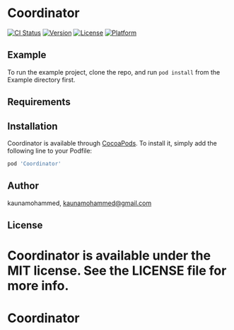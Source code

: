 # Coordinator

[![CI Status](https://img.shields.io/travis/kaunamohammed/Coordinator.svg?style=flat)](https://travis-ci.org/kaunamohammed/Coordinator)
[![Version](https://img.shields.io/cocoapods/v/Coordinator.svg?style=flat)](https://cocoapods.org/pods/Coordinator)
[![License](https://img.shields.io/cocoapods/l/Coordinator.svg?style=flat)](https://cocoapods.org/pods/Coordinator)
[![Platform](https://img.shields.io/cocoapods/p/Coordinator.svg?style=flat)](https://cocoapods.org/pods/Coordinator)

## Example

To run the example project, clone the repo, and run `pod install` from the Example directory first.

## Requirements

## Installation

Coordinator is available through [CocoaPods](https://cocoapods.org). To install
it, simply add the following line to your Podfile:

```ruby
pod 'Coordinator'
```

## Author

kaunamohammed, kaunamohammed@gmail.com

## License

Coordinator is available under the MIT license. See the LICENSE file for more info.
=======
# Coordinator
